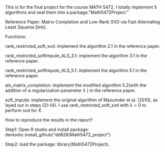 This is for the final project for the course MATH 5472. I totally implement 5 algorithms and seal them into a package:"Math5472Project."

Reference Paper: Matrix Completion and Low-Rank SVD via Fast Alternating Least Squares  [link].

Functions: 

rank_restricted_soft_svd: implement the algorithm 2.1 in the reference paper.

rank_restricted_softImpute_ALS_3.1: implement the algorithm 3.1 in the reference paper.

rank_restricted_softImpute_ALS_5.1: implement the algorithm 5.1 in the reference paper.

als_matrix_completion: implement the modified algorithm 5.2(with the addition of a regularization parameter $\lambda$ )  in the reference paper. 

soft_impute: implement the original algorithm of Mazumder et al. (2010), as layed out in steps (2)–(4). I use rank_restricted_soft_svd with $\lambda=0$
to perform svd for $\hat{X}$.


How to reproduce the results in the report?

Step1: Open R studio and install package: devtools::install_github("dd828/Math5472_project")

Step2: load the package: library(Math5472Project).
